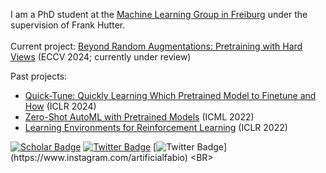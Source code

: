 I am a PhD student at the [Machine Learning Group in Freiburg](http://ml.informatik.uni-freiburg.de/people/ferreira/index.html) under the supervision of Frank Hutter.<BR><BR>
Current project: [Beyond Random Augmentations: Pretraining with Hard Views](https://arxiv.org/abs/2310.03940) (ECCV 2024; currently under review)
  
Past projects: 
- [Quick-Tune: Quickly Learning Which Pretrained Model to Finetune and How](https://openreview.net/forum?id=tqh1zdXIra) (ICLR 2024)
- [Zero-Shot AutoML with Pretrained Models](https://github.com/automl/zero-shot-automl-with-pretrained-models) (ICML 2022)
- [Learning Environments for Reinforcement Learning](https://github.com/automl/learning_environments) (ICLR 2022)

[![Scholar Badge](https://img.shields.io/badge/-Scholar-4285F4?style=for-the-badge&labelColor=4285F4&logo=google-scholar&logoColor=white&link=https://scholar.google.com/citations?user=LFtEAeYAAAAJ&hl=en)](https://scholar.google.com/citations?user=LFtEAeYAAAAJ&hl=en)
[![Twitter Badge](https://img.shields.io/badge/-Twitter-1DA1F2?style=for-the-badge&labelColor=1DA1F2&logo=twitter&logoColor=white&link=https://twitter.com/FerreiraFabioDE)](https://twitter.com/artificialfabio)
[![Twitter Badge](https://img.shields.io/badge/Instagram-E4405F?style=for-the-badge&logo=instagram&logoColor=white&link=https://twitter.com/FerreiraFabioDE](https://www.instagram.com/artificialfabio))](https://www.instagram.com/artificialfabio)
<BR>
